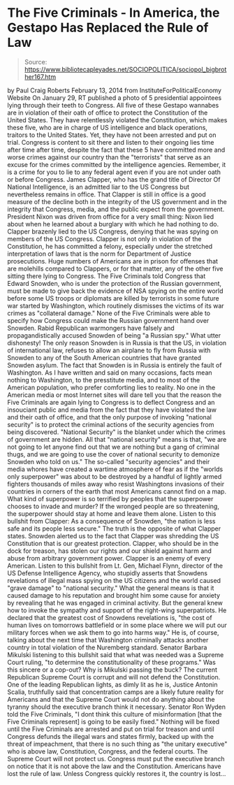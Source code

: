 # The Five Criminals - In America, the Gestapo Has Replaced the Rule of Law

> Source: https://www.bibliotecapleyades.net/SOCIOPOLITICA/sociopol_bigbrother167.htm

by Paul Craig Roberts
February 13, 2014
from
InstituteForPoliticalEconomy Website
On
January 29,
RT
published a photo of
5
presidential appointees lying through their teeth to Congress.
All five of these Gestapo wannabes are in violation of their oath of
office to protect the Constitution of the United States. They have
relentlessly violated the Constitution, which makes these five, who are in
charge of US intelligence and black operations, traitors to the United
States.
Yet, they have not been arrested and put on
trial.
Congress is content to sit there and listen to
their ongoing lies time after time after time, despite the fact that these 5
have committed more and worse crimes against our country than the
"terrorists" that serve as an excuse for the crimes committed by the
intelligence agencies.
Remember, it is a crime for you to lie to any federal agent even if
you are not under oath or before Congress.
James Clapper, who has the grand title of
Director Of National Intelligence, is an admitted liar to the US
Congress but nevertheless remains in office.
That Clapper is still in office is a good
measure of the decline both in the integrity of the US government
and in the integrity that Congress, media, and the public expect from the
government.
President Nixon was driven from office
for a very small thing: Nixon lied about when he learned about a burglary
with which he had nothing to do.
Clapper brazenly lied to the US Congress,
denying that he was spying on members of the US Congress. Clapper is not
only in violation of the Constitution, he has committed a felony, especially
under the stretched interpretation of laws that is the norm for Department
of Justice prosecutions.
Huge numbers of Americans are in prison for
offenses that are molehills compared to Clappers, or for that matter, any
of the other five sitting there lying to Congress.
The Five Criminals told Congress that
Edward Snowden, who is under the
protection of the Russian government, must be made to give back the evidence
of NSA spying on the entire world before some US troops or diplomats are
killed by terrorists in some future war started by Washington, which
routinely dismisses the victims of its war crimes as "collateral damage."
None of the Five Criminals were able to specify how Congress could
make the Russian government hand over Snowden.
Rabid Republican warmongers have falsely and
propagandistically accused Snowden of being "a Russian spy." What utter
dishonesty!
The only reason Snowden is in Russia is that the
US, in violation of international law, refuses to allow an airplane to fly
from Russia with Snowden to any of the South American countries that have
granted Snowden asylum. The fact that Snowden is in Russia is entirely the
fault of Washington.
As I have written and said on many occasions, facts mean nothing to
Washington, to
the presstitute media, and to most of the
American population, who prefer comforting lies to reality.
No one in the American media or most Internet sites will dare tell you that
the reason the Five Criminals are again lying to Congress is to
deflect Congress and an insouciant public and media from the fact that they
have violated the law and their oath of office, and that the only purpose of
invoking "national security" is to protect the criminal actions of the
security agencies from being discovered.
"National Security" is the blanket under which
the crimes of government are hidden.
All that "national security" means is that,
"we are not going to let anyone
find out that we are nothing but a gang of criminal thugs, and we are going
to use the cover of national security to demonize Snowden who told on us."
The so-called "security agencies" and their media whores have created a
wartime atmosphere of fear as if the "worlds only superpower" was about to
be destroyed by a handful of lightly armed fighters thousands of miles away
who resist Washingtons invasions of their countries in corners of the earth
that most Americans cannot find on a map.
What kind of superpower is so terrified by
peoples that the superpower chooses to invade and murder? If the wronged
people are so threatening, the superpower should stay at home and leave them
alone.
Listen to this bullshit from Clapper:
As a consequence of Snowden, "the nation is
less safe and its people less secure."
The truth is the opposite of what Clapper
states.
Snowden alerted us to the fact that Clapper was
shredding the US Constitution that is our greatest protection. Clapper, who
should be in the dock for treason, has stolen our rights and our shield
against harm and abuse from arbitrary government power. Clapper is an enemy
of every American.
Listen to this bullshit from Lt. Gen, Michael Flynn, director of the
US Defense Intelligence Agency, who stupidly asserts that Snowdens
revelations of illegal mass spying on the US citizens and the world caused
"grave damage" to "national security."
What the general means is that it caused damage to his reputation and
brought him some cause for anxiety by revealing that he was engaged in
criminal activity.
But the general knew how to invoke the sympathy
and support of the right-wing superpatriots.
He declared that the greatest cost of Snowdens
revelations is,
"the cost of human lives on tomorrows
battlefield or in some place where we will put our military forces when
we ask them to go into harms way."
He is, of course, talking about the next time
that Washington criminally attacks another country in total violation of the
Nuremberg standard.
Senator Barbara Mikulski listening to this bullshit said that what
was needed was a Supreme Court ruling,
"to determine the constitutionality of these
programs."
Was this sincere or a cop-out? Why is Mikulski
passing the buck? The current Republican Supreme Court is corrupt and will
not defend the Constitution.
One of the leading Republican lights, as dimly
lit as he is, Justice Antonin Scalia, truthfully said that
concentration camps are a likely future reality for Americans and that the
Supreme Court would not do anything about the tyranny should the executive
branch think it necessary.
Senator Ron Wyden told the Five Criminals,
"I dont think this culture of
misinformation [that the Five Criminals represent] is going to be easily
fixed."
Nothing will be fixed until the Five
Criminals are arrested and put on trial for treason and until Congress
defunds the illegal wars and states firmly, backed up with the threat of
impeachment, that there is no such thing as "the unitary executive" who is
above law, Constitution, Congress, and the federal courts.
The Supreme Court will not protect us. Congress
must put the executive branch on notice that it is not above the law and the
Constitution. Americans have lost the rule of law.
Unless Congress quickly restores it, the country
is lost...
